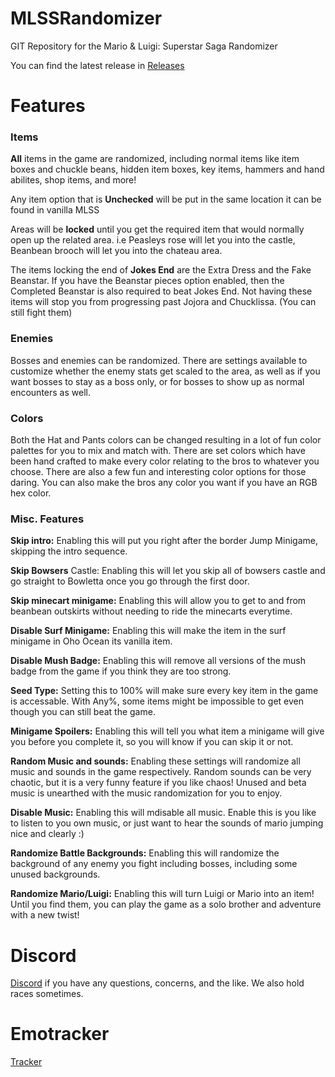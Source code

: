 # MLSSRandomizer
GIT Repository for the Mario &amp; Luigi: Superstar Saga Randomizer

You can find the latest release in [Releases](https://github.com/jamesbrq/MLSSRandomizer/releases)

# Features

### Items

**All** items in the game are randomized, including normal items like item boxes and chuckle beans, hidden item boxes, key items, hammers and hand abilites, shop items, and more!

Any item option that is **Unchecked** will be put in the same location it can be found in vanilla MLSS

Areas will be **locked** until you get the required item that would normally open up the related area. 
i.e Peasleys rose will let you into the castle, Beanbean brooch will let you into the chateau area.

The items locking the end of **Jokes End** are the Extra Dress and the Fake Beanstar.
If you have the Beanstar pieces option enabled, then the Completed Beanstar is also required to beat Jokes End.
Not having these items will stop you from progressing past Jojora and Chucklissa. (You can still fight them)

### Enemies

Bosses and enemies can be randomized. There are settings available to customize whether the enemy stats get scaled to the area, as well as if you want bosses to stay as a boss only, or for bosses to show up as normal encounters as well.

### Colors

Both the Hat and Pants colors can be changed resulting in a lot of fun color palettes for you to mix and match with. There are set colors which have been hand crafted to make every color relating to the bros to whatever you choose. There are also a few fun and interesting color options for those daring. You can also make the bros any color you want if you have an RGB hex color.

### Misc. Features

**Skip intro:** Enabling this will put you right after the border Jump Minigame, skipping the intro sequence.

**Skip Bowsers** Castle: Enabling this will let you skip all of bowsers castle and go straight to Bowletta once you go through the first door.

**Skip minecart minigame:** Enabling this will allow you to get to and from beanbean outskirts without needing to ride the minecarts everytime.

**Disable Surf Minigame:** Enabling this will make the item in the surf minigame in Oho Ocean its vanilla item.

**Disable Mush Badge:** Enabling this will remove all versions of the mush badge from the game if you think they are too strong.

**Seed Type:** Setting this to 100% will make sure every key item in the game is accessable. With Any%, some items might be impossible to get even though you can still beat the game.

**Minigame Spoilers:** Enabling this will tell you what item a minigame will give you before you complete it, so you will know if you can skip it or not.

**Random Music and sounds:** Enabling these settings will randomize all music and sounds in the game respectively. Random sounds can be very chaotic, but it is a very funny feature if you like chaos! Unused and beta music is unearthed with the music randomization for you to enjoy.

**Disable Music:** Enabling this will mdisable all music. Enable this is you like to listen to you own music, or just want to hear the sounds of mario jumping nice and clearly :)

**Randomize Battle Backgrounds:** Enabling this will randomize the background of any enemy you fight including bosses, including some unused backgrounds.

**Randomize Mario/Luigi:** Enabling this will turn Luigi or Mario into an item! Until you find them, you can play the game as a solo brother and adventure with a new twist!


# Discord

[Discord](https://discord.gg/MVZ3hDyAuY) if you have any questions, concerns, and the like. We also hold races sometimes.

# Emotracker

[Tracker](https://drive.google.com/file/d/13r-SPQ-0oK3DtSomgvz-l3DaZbZrzOYr/view?usp=share_link)
